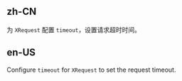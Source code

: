 ## zh-CN

为 `XRequest` 配置 `timeout`，设置请求超时时间。

## en-US

Configure `timeout` for `XRequest` to set the request timeout.
